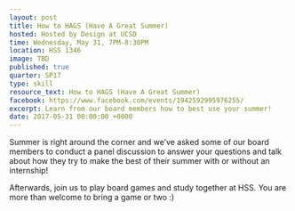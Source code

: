 ```yaml
---
layout: post
title: How to HAGS (Have A Great Summer)
hosted: Hosted by Design at UCSD
time: Wednesday, May 31, 7PM-8:30PM
location: HSS 1346
image: TBD
published: true
quarter: SP17
type: skill
resource_text: How to HAGS (Have A Great Summer)
facebook: https://www.facebook.com/events/1942592995976255/
excerpt: Learn from our board members how to best use your summer!
date: 2017-05-31 00:00:00 +0000
---
```

Summer is right around the corner and we’ve asked some of our board members to conduct a panel discussion to answer your questions and talk about how they try to make the best of their summer with or without an internship! 

Afterwards, join us to play board games and study together at HSS. You are more than welcome to bring a game or two :)
